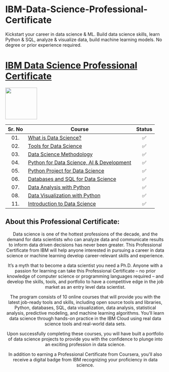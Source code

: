 # IBM-Data-Science-Professional-Certificate
 Kickstart your career in data science & ML. Build data science skills, learn Python & SQL, analyze & visualize data, build machine learning models. No degree or prior experience required.


# [IBM Data Science Professional Certificate](https://www.coursera.org/professional-certificates/ibm-data-science)

<img height="100" src="https://user-images.githubusercontent.com/67054356/132362689-31859a26-5d52-4eff-a4c4-ee6a8fd2f16c.png">

| Sr. No | Course                                                               |Status|
|:------:|----------------------------------------------------------------------------|:--:|
| 01.     | [What is Data Science?](https://github.com/ndohvich/IBM-Data-Science-Professional-Certificate/blob/main/certificates/01-What%20is%20Data%20Science.pdf)|✅|
| 02.     | [Tools for Data Science](https://github.com/ndohvich/IBM-Data-Science-Professional-Certificate/blob/main/certificates/02-Tools%20for%20Data%20Science.pdf)|✅|
| 03.     | [Data Science Methodology](https://github.com/ndohvich/IBM-Data-Science-Professional-Certificate/blob/main/certificates/03-Data%20Science%20Methodology.pdf)|✅|
| 04.     | [Python for Data Science, AI & Development](https://github.com/ndohvich/IBM-Data-Science-Professional-Certificate/blob/main/certificates/04-Python%20for%20Data%20Science%2C%20AI%20%26%20Development.pdf)|✅|
| 05.     | [Python Project for Data Science](https://github.com/ndohvich/IBM-Data-Science-Professional-Certificate/blob/main/certificates/05-Python%20Project%20for%20Data%20Science.pdf)|✅|   
| 06.     | [Databases and SQL for Data Science](https://github.com/ndohvich/IBM-Data-Science-Professional-Certificate/blob/main/certificates/06-Databases%20and%20SQL%20for%20Data%20Science%20with%20Python.pdf) 									    |✅|
| 07.     | [Data Analysis with Python](https://github.com/ndohvich/IBM-Data-Science-Professional-Certificate/blob/main/certificates/07-Data%20analysis%20with%20Python.pdf)                   							|✅|
| 08.     | [Data Visualization with Python](https://github.com/ndohvich/IBM-Data-Science-Professional-Certificate/blob/main/certificates/08-Data%20Visualization%20with%20Python.pdf)         								  |✅| 
| 11.     | [Introduction to Data Science](https://github.com/ndohvich/IBM-Data-Science-Professional-Certificate/blob/main/certificates/Introduction%20to%20Data%20Science.pdf)         								  |✅| 



## About this Professional Certificate:
<center>Data science is one of the hottest professions of the decade, and the demand for data scientists who can analyze data and communicate results to inform data driven decisions has never been greater. This Professional Certificate from IBM will help anyone interested in pursuing a career in data science or machine learning develop career-relevant skills and experience. 

It’s a myth that to become a data scientist you need a Ph.D. Anyone with a passion for learning can take this Professional Certificate – no prior knowledge of computer science or programming languages required – and develop the skills, tools, and portfolio to have a competitive edge in the job market as an entry level data scientist.

The program consists of 10 online courses that will provide you with the latest job-ready tools and skills, including open source tools and libraries, Python, databases, SQL, data visualization, data analysis, statistical analysis, predictive modeling, and machine learning algorithms. You’ll learn data science through hands-on practice in the IBM Cloud using real data science tools and real-world data sets.

Upon successfully completing these courses, you will have built a portfolio of data science projects to provide you with the confidence to plunge into an exciting profession in data science.

In addition to earning a Professional Certificate from Coursera, you'll also receive a digital badge from IBM recognizing your proficiency in data science. 
</center>
